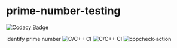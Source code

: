 # prime-number-testing

[![Codacy Badge](https://api.codacy.com/project/badge/Grade/0eaee1a3216f4ec682390fa098f14821)](https://app.codacy.com/manual/stepin-104365/prime-new?utm_source=github.com&utm_medium=referral&utm_content=stepin-104365/prime-new&utm_campaign=Badge_Grade_Dashboard)

identify prime number
![C/C++ CI](https://github.com/stepin104689/prime-number-testing/workflows/C/C++%20CI/badge.svg?branch=master)
![C/C++ CI](https://github.com/stepin-104365/prime-new/workflows/C/C++%20CI/badge.svg?branch=master)
![cppcheck-action](https://github.com/stepin-104365/prime-new/workflows/cppcheck-action/badge.svg?branch=master)
